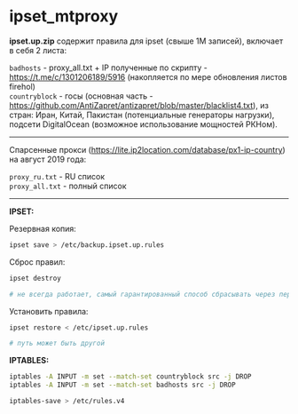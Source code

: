 # ipset_mtproxy

**ipset.up.zip** содержит правила для ipset (свыше 1М записей), включает в себя 2 листа:

<code>badhosts</code> - proxy_all.txt + IP полученные по скрипту - https://t.me/c/1301206189/5916 (накопляется по мере обновления листов firehol)<br>
<code>countryblock</code> - госы (основная часть - https://github.com/AntiZapret/antizapret/blob/master/blacklist4.txt), из стран: Иран, Китай, Пакистан (потенциальные генераторы нагрузки), подсети DigitalOcean (возможное использование мощностей РКНом).
<hr>

Спарсенные прокси (https://lite.ip2location.com/database/px1-ip-country) на август 2019 года:

<code>proxy_ru.txt</code> - RU список<br>
<code>proxy_all.txt</code> - полный список
<hr>

**IPSET:**

Резервная копия:
```bash
ipset save > /etc/backup.ipset.up.rules
```

Сброс правил:
```bash
ipset destroy

# не всегда работает, самый гарантированный способ сбрасывать через перезагрузку
```

Установить правила:
```bash
ipset restore < /etc/ipset.up.rules

# путь может быть другой
```

**IPTABLES:**
```bash
iptables -A INPUT -m set --match-set countryblock src -j DROP
iptables -A INPUT -m set --match-set badhosts src -j DROP

iptables-save > /etc/rules.v4
```
